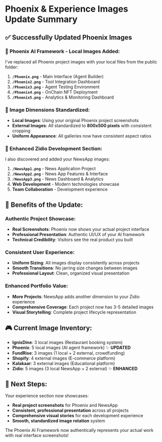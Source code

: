# Phoenix & Experience Images Update Summary

## ✅ **Successfully Updated Phoenix Images**

### 🎯 **Phoenix AI Framework - Local Images Added:**

I've replaced all Phoenix project images with your local files from the public folder:

1. **`/Phoenix.png`** - Main Interface (Agent Builder)
2. **`/Phoenix2.png`** - Tool Integration Dashboard  
3. **`/Phoenix3.png`** - Agent Testing Environment
4. **`/Phoenix4.png`** - OnChain NFT Deployment
5. **`/Phoenix5.png`** - Analytics & Monitoring Dashboard

### 📐 **Image Dimensions Standardized:**

- **Local Images**: Using your original Phoenix project screenshots
- **External Images**: All standardized to **800x500 pixels** with consistent cropping
- **Uniform Appearance**: All galleries now have consistent aspect ratios

### 🚀 **Enhanced Zidio Development Section:**

I also discovered and added your NewsApp images:

1. **`/NewsApp1.png`** - News Application Project
2. **`/NewsApp2.png`** - News App Features & Interface  
3. **`/NewsApp3.png`** - News Dashboard & Analytics
4. **Web Development** - Modern technologies showcase
5. **Team Collaboration** - Development experience

## 🎨 **Benefits of the Update:**

### **Authentic Project Showcase:**
- **Real Screenshots**: Phoenix now shows your actual project interface
- **Professional Presentation**: Authentic UI/UX of your AI framework
- **Technical Credibility**: Visitors see the real product you built

### **Consistent User Experience:**
- **Uniform Sizing**: All images display consistently across projects
- **Smooth Transitions**: No jarring size changes between images
- **Professional Layout**: Clean, organized visual presentation

### **Enhanced Portfolio Value:**
- **More Projects**: NewsApp adds another dimension to your Zidio experience
- **Comprehensive Coverage**: Each project now has 3-5 detailed images
- **Visual Storytelling**: Complete project lifecycle representation

## 🎮 **Current Image Inventory:**

- **IgnisDine**: 3 local images (Restaurant booking system)
- **Phoenix**: 5 local images (AI agent framework) ✨ **UPDATED**
- **FundRise**: 3 images (1 local + 2 external, crowdfunding)
- **Shopify**: 4 external images (E-commerce platform)
- **Kalakaar**: 3 external images (Educational platform)  
- **Zidio**: 5 images (3 local NewsApp + 2 external) ✨ **ENHANCED**

## 🚀 **Next Steps:**

Your experience section now showcases:
- **Real project screenshots** for Phoenix and NewsApp
- **Consistent, professional presentation** across all projects
- **Comprehensive visual stories** for each development experience
- **Smooth, standardized image rotation** system

The Phoenix AI Framework now authentically represents your actual work with real interface screenshots!
